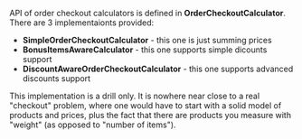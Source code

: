 API of order checkout calculators is defined in **OrderCheckoutCalculator**.
There are 3 implementaionts provided:
* **SimpleOrderCheckoutCalculator** - this one is just summing prices
* **BonusItemsAwareCalculator** - this one supports simple dicounts support
* **DiscountAwareOrderCheckoutCalculator** - this one supports advanced discounts support

This implementation is a drill only. It is nowhere near close to a real "checkout" problem, where one would
have to start with a solid model of products and prices, plus the fact that there are products you measure
with "weight" (as opposed to "number of items").
